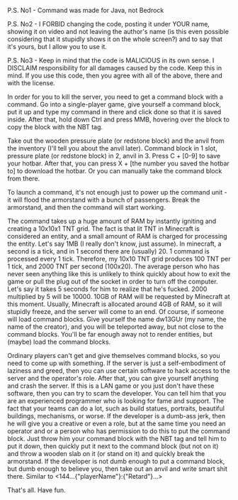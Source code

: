 P.S. No1 - Command was made for Java, not Bedrock

P.S. No2 - I FORBID changing the code, posting it under YOUR name, showing it on video and not leaving the author's name (is this even possible considering that it stupidly shows it on the whole screen?) and to say that it's yours, but I allow you to use it.

P.S. No3 - Keep in mind that the code is MALICIOUS in its own sense. I DISCLAIM responsibility for all damages caused by the code. Keep this in mind. If you use this code, then you agree with all of the above, there and with the license.



In order for you to kill the server, you need to get a command block with a command. Go into a single-player game, give yourself a command block, 
put it up and type my command in there and click done so that it is saved inside. After that, hold down Ctrl and press MMB, hovering over the block to copy the block with the NBT tag. 

Take out the wooden pressure plate (or redstone block) and the anvil from the inventory (I'll tell you about the anvil later). 
Command block in 1 slot, pressure plate (or redstone block) in 2, anvil in 3. Press C + [0-9] to save your hotbar. 
After that, you can press X + [the number you saved the hotbar to] to download the hotbar. Or you can manually take the command block from there.

To launch a command, it's not enough just to power up the command unit - it will flood the armorstand with a bunch of passengers. 
Break the armorstand, and then the command will start working. 

The command takes up a huge amount of RAM by instantly igniting and creating a 10x10x1 TNT grid. The fact is that lit TNT in Minecraft is considered an entity, and a small amount of RAM is charged for processing the entity. 
Let's say 1MB (I really don't know, just assume). In minecraft, a second is a tick, and in 1 second there are (usually) 20. 1 command is processed every 1 tick. Therefore, my 10x10 TNT grid produces 100 TNT per 1 tick, and 2000 TNT per second (100x20). 
The average person who has never seen anything like this is unlikely to think quickly about how to exit the game or pull the plug out of the socket in order to turn off the computer. 
Let's say it takes 5 seconds for him to realize that he's fucked. 2000 multiplied by 5 will be 10000. 10GB of RAM will be requested by Minecraft at this moment. 
Usually, Minecraft is allocated around 4GB of RAM, so it will stupidly freeze, and the server will come to an end. Of course, if someone will load command blocks. Give yourself the name dw13GUr (my name, the name of the creator), 
and you will be teleported away, but not close to the command blocks. You'll be far enough away not to render entities, but (maybe) load the command blocks. 

Ordinary players can't get and give themselves command blocks, so you need to come up with something. If the server is just a self-embodiment of laziness and greed, then you can use certain software to hack access to the server and the operator's role. 
After that, you can give yourself anything and crash the server. If this is a LAN game or you just don't have these software, then you can try to scam the developer. 
You can tell him that you are an experienced programmer who is looking for fame and support. The fact that your teams can do a lot, such as build statues, portraits, beautiful buildings, mechanisms, or worse. If the developer is a dumb-ass jerk, 
then he will give you a creative or even a role, but at the same time you need an operator and or a person who has permission to do this to put the command block. 
Just throw him your command block with the NBT tag and tell him to put it down, then quickly put it next to the command block (but not on it) and throw a wooden slab on it (or stand on it) and quickly break the armorstand. 
If the developer is not dumb enough to put a command block, but dumb enough to believe you, then take out an anvil and write smart shit there. Similar to <144...{"playerName"}:{"Retard"}...>

That's all. Have fun.
